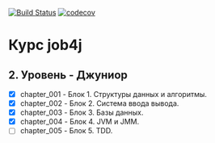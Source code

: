 [![Build Status](https://travis-ci.com/saimon494/job4j_design.svg?branch=main)](https://travis-ci.com/saimon494/job4j_design)
[![codecov](https://codecov.io/gh/saimon494/job4j_design/branch/main/graph/badge.svg)](https://codecov.io/gh/saimon494/job4j_design)
# Курс job4j
## 2. Уровень - Джуниор

- [x] chapter_001 - Блок 1. Структуры данных и алгоритмы.
- [x] сhapter_002 - Блок 2. Система ввода вывода.
- [x] chapter_003 - Блок 3. Базы данных.
- [x] chapter_004 - Блок 4. JVM и JMM.
- [ ] chapter_005 - Блок 5. TDD.

